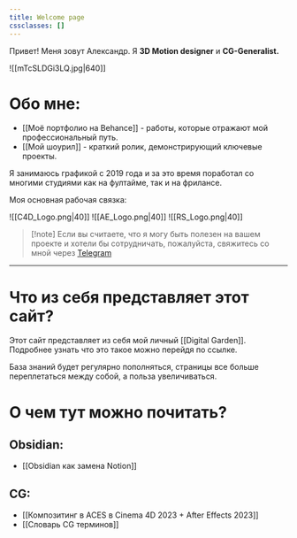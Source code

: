 ```yaml
---
title: Welcome page
cssclasses: []
---
```

Привет! Меня зовут Александр. Я **3D Motion designer** и **CG-Generalist.**

![[mTcSLDGi3LQ.jpg|640]] 

# Обо мне:

- [[Моё портфолио на Behance]] - работы, которые отражают мой профессиональный путь.
- [[Мой шоурил]] - краткий ролик, демонстрирующий ключевые проекты.


Я занимаюсь графикой с 2019 года и за это время поработал со многими студиями
как на фултайме, так и на фрилансе.

Моя основная рабочая связка:

![[C4D_Logo.png|40]]  ![[AE_Logo.png|40]]  ![[RS_Logo.png|40]]

>[!note] Если вы считаете, что я могу быть полезен на вашем проекте и хотели бы сотрудничать, пожалуйста, свяжитесь со мной через [Telegram](https://t.me/marichevsky)

---

# Что из себя представляет этот сайт?

Этот сайт представляет из себя мой личный [[Digital Garden]]. Подробнее узнать что это такое можно перейдя по ссылке.

База знаний будет регулярно пополняться, страницы все больше переплетаться между собой, а польза увеличиваться.

# О чем тут можно почитать?

## Obsidian:
- [[Obsidian как замена Notion]]
## CG:
- [[Композитинг в ACES в Cinema 4D 2023 + After Effects 2023]]
- [[Словарь CG терминов]]

